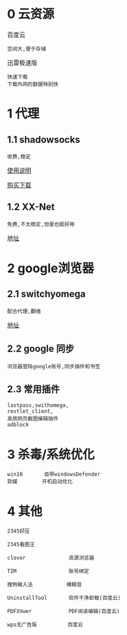 
# 0 云资源

百度云

    空间大,便于存储

迅雷极速版

    快速下载
    下载外网的数据特别快
    

# 1 代理

## 1.1 shadowsocks

    收费,稳定

[使用说明](https://github.com/shadowsocks)


[购买下载](https://i.v2ss.info/users/cart.php)


## 1.2 XX-Net

    免费,不太稳定,但是也挺好用

[地址](https://github.com/XX-net/XX-Net)


# 2 google浏览器

## 2.1 switchyomega

    配合代理,翻墙
    
[地址](https://www.switchyomega.com/)

## 2.2 google 同步


    浏览器登陆google账号,同步插件和书签


## 2.3 常用插件

    lastpass,swithomega,
    restlet_client,
    高效网页截图编辑插件
    adblock



# 3 杀毒/系统优化

    win10       自带windowsDefender
    软媒        开机启动优化   



# 4 其他


    2345好压
    
    2345看图王
    
    clover              资源浏览器    
    
    TIM                 账号绑定
    
    搜狗输入法           模糊音
    
    UninstallTool       软件干净卸载(百度云)
    
    PDFXVwer            PDF阅读编辑(百度云)

    wps无广告版          百度云
